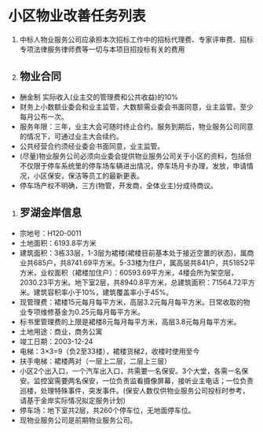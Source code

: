 # 小区物业改善任务列表

1. 中标人物业服务公司应承担本次招标工作中的招标代理费、专家评审费、招标专项法律服务律师费等一切与本项目招投标有关的费用
1. ## 物业合同
*   酬金制 实际收入(业主交的管理费和公共收益)的10%
*   财务上小数额业委会和业主监管，大数额需业委会书面同意，业主监管。至少每月公布一次。
*   服务年限：三年，业主大会可随时终止合约。服务到期后，物业服务公司同意的情况下，可通过业主大会续约。
*   公共经营合约须经业委会书面同意，业主监管。
*   (尽量)物业服务公司必须向业委会提供物业服务公司关于小区的资料，包括但不仅限于停车系统里的停车场车辆进出情况，停车场月卡办理，发放，申请情况，小区保安，保洁等员工的最新更表。
*   停车场产权不明确，三方(物管，开发商，全体业主)分成待商议。
1. ## 罗湖金岸信息
*   宗地号：H120-0011
*   土地面积：6193.8平方米
*   建筑面积：3栋33层，1-3层为裙楼(裙楼目前基本处于接近空置的状态)，属商业共685户，共8741.69平方米。5-33楼为住户，属高层共841户，共51852平方米，业权面积（裙楼加住户）：60593.69平方米，4楼会所为架空层，2030.23平方米。地下室2层，共8940.8平方米，总建筑面积：71564.72平方米。建筑容积率小于10%，建筑覆盖率小于45%。
*   现管理费：裙楼15元每月每平方米，高层3.2元每月每平方米。日常收取的物业专项维修基金为0.25元每月每平方米。
*   标书里管理费的上限是裙楼8元每月每平方米，高层3.8元每月每平方米。
*   土地用途：商业，商务公寓
*   竣工日期：2003-12-24
*   电梯：3×3=9（负2至33楼），裙楼货梯2，收楼时使用至今
*   扶手电梯：裙楼两对（一层上二层，二层上三层）
*   小区2个出入口，一个汽车出入口，共需要一名保安。3个大堂，各需一名保安。监控室需要两名保安，一位负责监看摄像屏幕，接听业主电话；一位负责巡楼，处理特殊事件，突发事件。(保安人数仅供物业服务公司投标时参考，请基于金岸实际情况拟定服务计划)
*   停车场：地下室共2层，共260个停车位，无地面停车位。
*   现物业服务公司是前期物业服务公司。
